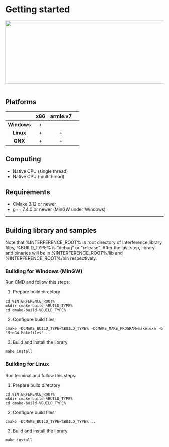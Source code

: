 # Getting started

<p align="center">
  <img width="750" height="200" src="https://nickware.group/repository/products/inn/logo.png"><br><br>
</p>


## Platforms
|             | x86 | armle.v7 |   |
|:-----------:|:---:|:--------:|:---:|
| **Windows** |  +  |          |   |
|  **Linux**  |  +  |    +     |   |
|   **QNX**   |  +  |    +     |   |


## Computing
- Native CPU (single thread)
- Native CPU (multithread)


## Requirements
- CMake 3.12 or newer
- g++ 7.4.0 or newer (MinGW under Windows)

----------------------------------------------------------------
## Building library and samples
Note that %INTERFERENCE_ROOT% is root directory of Interference library files, %BUILD_TYPE% is "debug" or "release". After the last step, library and binaries will be in %INTERFERENCE_ROOT%/lib and %INTERFERENCE_ROOT%/bin respectively.
### Building for Windows (MinGW)
Run CMD and follow this steps:
1. Prepare build directory
```
cd %INTERFERENCE_ROOT%
mkdir cmake-build-%BUILD_TYPE%
cd cmake-build-%BUILD_TYPE%
```
2. Configure build files
```
cmake -DCMAKE_BUILD_TYPE=%BUILD_TYPE% -DCMAKE_MAKE_PROGRAM=make.exe -G "MinGW Makefiles" ..
```
3. Build and install the library
```
make install
```
### Building for Linux
Run terminal and follow this steps:
1. Prepare build directory
```
cd %INTERFERENCE_ROOT%
mkdir cmake-build-%BUILD_TYPE%
cd cmake-build-%BUILD_TYPE%
```
2. Configure build files
```
cmake -DCMAKE_BUILD_TYPE=%BUILD_TYPE% ..
```
3. Build and install the library
```
make install
```

